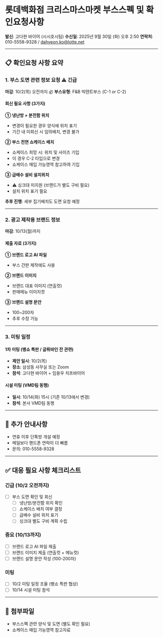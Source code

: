 # 롯데백화점 크리스마스마켓 부스스펙 및 확인요청사항

**발신**: 고다현 바이어 (시시호시팀)
**수신일**: 2025년 9월 30일 (화) 오후 2:50
**연락처**: 010-5558-9328 / dahyeon.ko@lotte.net

---

## 📋 확인요청 사항 요약

### 1. 부스 도면 관련 정보 요청 ⚠️ 긴급
**마감**: 10/2(목) 오전까지 必
**부스유형**: F&B 빅텐트부스 (C-1 or C-2)

#### 회신 필요 사항 (3가지)

**① 냉난방 + 분전함 위치**
- 변경이 필요한 경우 양식에 위치 표기
- 기간 내 미회신 시 임의배치, 변경 불가

**② 부스 전면 쇼케이스 배치**
- 쇼케이스 희망 시: 위치 및 사이즈 기입
- 이 경우 C-2 타입으로 변경
- 쇼케이스 매입 가능영역 참고하여 기입

**③ 급배수 설비 설치위치**
- ⚠️ 싱크대 미지원 (브랜드가 별도 구비 필요)
- 설치 위치 표기 필요

**추후 진행**: 세부 집기배치도 도면 요청 예정

---

### 2. 광고 제작용 브랜드 정보
**마감**: 10/13(월)까지

#### 제출 자료 (3가지)

**① 브랜드 로고 AI 파일**
- 부스 간판 제작에도 사용

**② 브랜드 이미지**
- 브랜드 대표 이미지 (연출컷)
- 판매메뉴 이미지컷

**③ 브랜드 설명 문안**
- 100~200자
- 추후 수정 가능

---

### 3. 미팅 일정

#### 1차 미팅 (뱅쇼 특판 / 글뤼바인 잔 관련)
- **제안 일시**: 10/2(목)
- **장소**: 삼성동 사무실 또는 Zoom
- **참석**: 고다현 바이어 + 임용우 치프바이어

#### 시설 미팅 (VMD팀 동행)
- **일시**: 10/14(화) 15시 (기존 10/13에서 변경)
- **참석**: 본사 VMD팀 동행

---

## 📌 추가 안내사항

- 연휴 이후 단톡방 개설 예정
- 메일보다 핸드폰 연락이 더 빠름
- 문의: 010-5558-9328

---

## ✅ 대응 필요 사항 체크리스트

### 긴급 (10/2 오전까지)
- [ ] 부스 도면 확인 및 회신
  - [ ] 냉난방/분전함 위치 확인
  - [ ] 쇼케이스 배치 여부 결정
  - [ ] 급배수 설비 위치 표기
  - [ ] 싱크대 별도 구비 계획 수립

### 중요 (10/13까지)
- [ ] 브랜드 로고 AI 파일 제출
- [ ] 브랜드 이미지 제출 (연출컷 + 메뉴컷)
- [ ] 브랜드 설명 문안 작성 (100-200자)

### 미팅
- [ ] 10/2 미팅 일정 조율 (뱅쇼 특판 협상)
- [ ] 10/14 시설 미팅 참석

---

## 📎 첨부파일
- 부스스펙 관련 양식 및 도면 (별도 확인 필요)
- 쇼케이스 매입 가능영역 참고자료
